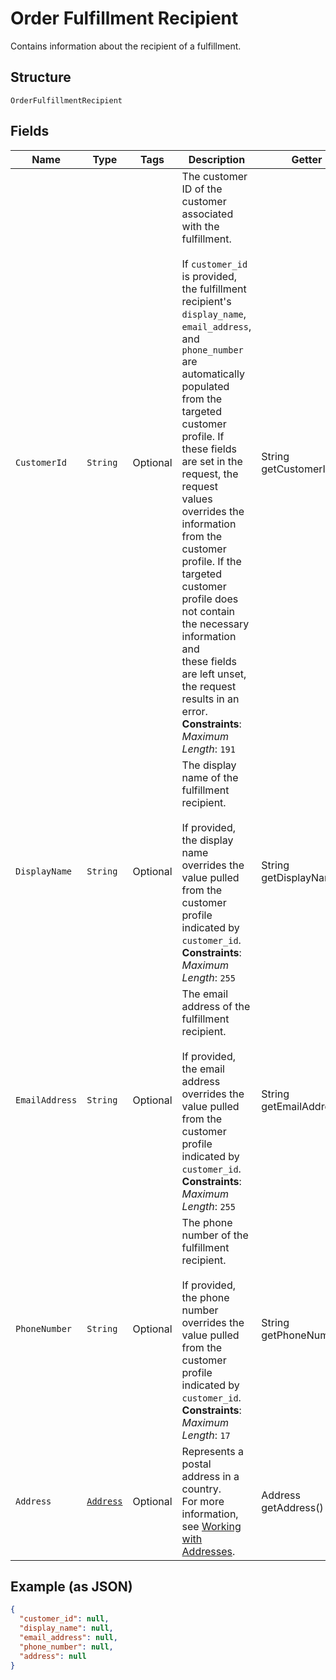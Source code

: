 
# Order Fulfillment Recipient

Contains information about the recipient of a fulfillment.

## Structure

`OrderFulfillmentRecipient`

## Fields

| Name | Type | Tags | Description | Getter |
|  --- | --- | --- | --- | --- |
| `CustomerId` | `String` | Optional | The customer ID of the customer associated with the fulfillment.<br><br>If `customer_id` is provided, the fulfillment recipient's `display_name`,<br>`email_address`, and `phone_number` are automatically populated from the<br>targeted customer profile. If these fields are set in the request, the request<br>values overrides the information from the customer profile. If the<br>targeted customer profile does not contain the necessary information and<br>these fields are left unset, the request results in an error.<br>**Constraints**: *Maximum Length*: `191` | String getCustomerId() |
| `DisplayName` | `String` | Optional | The display name of the fulfillment recipient.<br><br>If provided, the display name overrides the value pulled from the customer profile indicated by `customer_id`.<br>**Constraints**: *Maximum Length*: `255` | String getDisplayName() |
| `EmailAddress` | `String` | Optional | The email address of the fulfillment recipient.<br><br>If provided, the email address overrides the value pulled from the customer profile indicated by `customer_id`.<br>**Constraints**: *Maximum Length*: `255` | String getEmailAddress() |
| `PhoneNumber` | `String` | Optional | The phone number of the fulfillment recipient.<br><br>If provided, the phone number overrides the value pulled from the customer profile indicated by `customer_id`.<br>**Constraints**: *Maximum Length*: `17` | String getPhoneNumber() |
| `Address` | [`Address`](../../doc/models/address.md) | Optional | Represents a postal address in a country.<br>For more information, see [Working with Addresses](https://developer.squareup.com/docs/build-basics/working-with-addresses). | Address getAddress() |

## Example (as JSON)

```json
{
  "customer_id": null,
  "display_name": null,
  "email_address": null,
  "phone_number": null,
  "address": null
}
```

